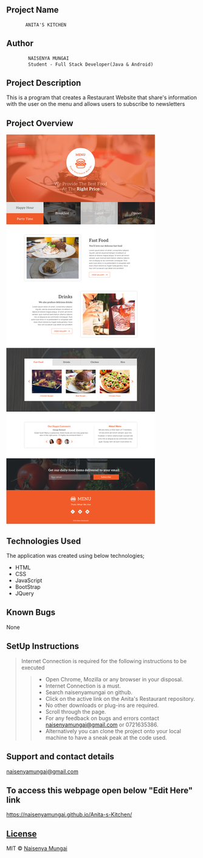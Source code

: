 ## Project Name
           ANITA'S KITCHEN

## Author
            NAISENYA MUNGAI 
            Student - Full Stack Developer(Java & Android) 


## Project Description
This is a program  that creates a Restaurant Website that share's information with the user on the menu and allows users to subscribe to newsletters 

## Project Overview

![](https://github.com/naisenyamungai/Anita-s-Kitchen/blob/master/IMAGES/core.jpg)

## Technologies Used
The application was created using below technologies;
- HTML
- CSS
- JavaScript
- BootStrap
- JQuery

## Known Bugs
None

## SetUp Instructions
> Internet Connection is required for the following instructions to be executed
>>  - Open Chrome, Mozilla or any browser in your disposal.
>>  - Internet Connection is a must.
>>  - Search naisenyamungai on github.
>>  - Click on the active link on the Anita's Restaurant repository.
>>  - No other downloads or plug-ins are required.
>>  - Scroll through the page.
>>  - For any feedback on bugs and errors contact naisenyamungai@gmail.com or 0721635386.
>>  - Alternatively you can clone the project onto your local machine to have a sneak peak at the code used.

## Support and contact details
naisenyamungai@gmail.com


## To access this webpage open below "Edit Here" link
https://naisenyamungai.github.io/Anita-s-Kitchen/


## [License](https://naisenyamungai.github.io/naisenyaPortfolio/LICENSE.md)


MIT © [Naisenya Mungai ](https://github.com/naisenyamungai)
